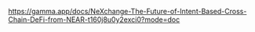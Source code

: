 

https://gamma.app/docs/NeXchange-The-Future-of-Intent-Based-Cross-Chain-DeFi-from-NEAR-t160j8u0y2exci0?mode=doc

